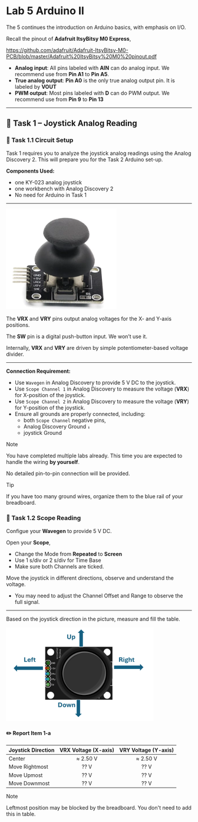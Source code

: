 # Lab 5 Arduino II

The 5 continues the introduction on Arduino basics, with emphasis on I/O.

Recall the pinout of **Adafruit ItsyBitsy M0 Express**,

https://github.com/adafruit/Adafruit-ItsyBitsy-M0-PCB/blob/master/Adafruit%20ItsyBitsy%20M0%20pinout.pdf 


* **Analog input**: All pins labeled with **AIN** can do analog input. We recommend use from **Pin A1** to **Pin A5**.
* **True analog output**: **Pin A0** is the only true analog output pin. It is labeled by **VOUT**
* **PWM output**: Most pins labeled with **D** can do PWM output. We recommend use from **Pin 9** to **Pin 13** 

---

## :dart: Task 1 – Joystick Analog Reading

### 📌 Task 1.1 Circuit Setup

Task 1 requires you to analyze the joystick analog readings using the Analog Discovery 2. This will prepare you for the Task 2 Arduino set-up.

**Components Used:**

* one KY-023 analog joystick
* one workbench with Analog Discovery 2
* No need for Arduino in Task 1
----------
<img src="Pic/joystick.png" width="300">

The **VRX** and **VRY** pins output analog voltages for the X- and Y-axis positions.

 The **SW** pin is a digital push-button input. We won’t use it.

 Internally, **VRX** and **VRY** are driven by simple potentiometer-based voltage divider.

----------
**Connection Requirement:**

* Use `Wavegen` in Analog Discovery to provide 5 V DC to the joystick. 
* Use `Scope Channel 1` in Analog Discovery to measure the voltage (**VRX**) for X-position of the joystick. 
* Use `Scope Channel 2` in Analog Discovery to measure the voltage (**VRY**) for Y-position of the joystick. 
* Ensure all grounds are properly connected, including:
   * both `Scope Channel` negative pins,
   * Analog Discovery Ground `↓`
   * joystick Ground

> [!NOTE]  
> You have completed multiple labs already. This time you are expected to handle the wiring **by yourself**.
> 
> No detailed pin-to-pin connection will be provided.

> [!TIP]  
> If you have too many ground wires, organize them to the blue rail of your breadboard.

### 📌 Task 1.2 Scope Reading

Configue your **Wavegen** to provide 5 V DC.

Open your **Scope**, 
* Change the Mode from **Repeated** to **Screen**
* Use 1 s/div or 2 s/div for Time Base
* Make sure both Channels are ticked.

Move the joystick in different directions, observe and understand the voltage.

* You may need to adjust the Channel Offset and Range to observe the full signal.

---
Based on the joystick direction in the picture, measure and fill the table.

<img src="Pic/joystickorit.png" width="400">

#### :pencil2:  Report Item 1-a



| Joystick Direction |  VRX Voltage (X-axis)  |  VRY Voltage (Y-axis)  |
| :----------------- | :--------------------: | :--------------------: |
| Center             |         ≈ 2.50 V        |         ≈ 2.50 V        |
| Move Rightmost          |  ?? V|         ??  V     |
| Move Upmost            |   ??   V   | ?? V|
| Move Downmost          |    ??  V     | ?? V|

> [!NOTE]
> Leftmost position may be blocked by the breadboard. You don't need to add this in table.
